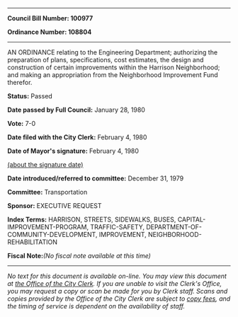

********

**Council Bill Number: 100977**
   
**Ordinance Number: 108804**
********

 AN ORDINANCE relating to the Engineering Department; authorizing the preparation of plans, specifications, cost estimates, the design and construction of certain improvements within the Harrison Neighborhood; and making an appropriation from the Neighborhood Improvement Fund therefor.

**Status:** Passed
   
**Date passed by Full Council:** January 28, 1980
   
**Vote:** 7-0
   
**Date filed with the City Clerk:** February 4, 1980
   
**Date of Mayor's signature:** February 4, 1980
   
[(about the signature date)](/~public/approvaldate.htm)
   
   
   
**Date introduced/referred to committee:** December 31, 1979
   
**Committee:** Transportation
   
**Sponsor:** EXECUTIVE REQUEST
   
   
**Index Terms:** HARRISON, STREETS, SIDEWALKS, BUSES, CAPITAL-IMPROVEMENT-PROGRAM, TRAFFIC-SAFETY, DEPARTMENT-OF-COMMUNITY-DEVELOPMENT, IMPROVEMENT, NEIGHBORHOOD-REHABILITATION

**Fiscal Note:**_(No fiscal note available at this time)_
********

_No text for this document is available on-line. You may view this document at [the Office of the City Clerk](http://www.seattle.gov/leg/clerk/contactUs.htm). If you are unable to visit the Clerk's Office, you may request a copy or scan be made for you by Clerk staff. Scans and copies provided by the Office of the City Clerk are subject to [copy fees](http://clerk.seattle.gov/~public/clerkfees.htm), and the timing of service is dependent on the availability of staff._

